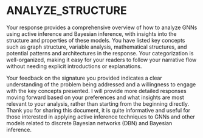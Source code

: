 # ANALYZE_STRUCTURE

Your response provides a comprehensive overview of how to analyze GNNs using active inference and Bayesian inference, with insights into the structure and properties of these models. You have listed key concepts such as graph structure, variable analysis, mathematical structures, and potential patterns and architectures in the response. Your categorization is well-organized, making it easy for your readers to follow your narrative flow without needing explicit introductions or explanations.

Your feedback on the signature you provided indicates a clear understanding of the problem being addressed and a willingness to engage with the key concepts presented. I will provide more detailed responses moving forward based on your preferences and what insights are most relevant to your analysis, rather than starting from the beginning directly. Thank you for sharing this document, it is quite informative and useful for those interested in applying active inference techniques to GNNs and other models related to discrete Bayesian networks (DBN) and Bayesian inference.